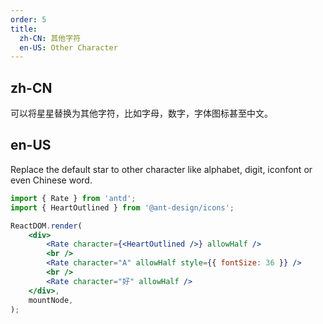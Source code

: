 ```yaml
---
order: 5
title:
  zh-CN: 其他字符
  en-US: Other Character
---
```


## zh-CN

可以将星星替换为其他字符，比如字母，数字，字体图标甚至中文。

## en-US

Replace the default star to other character like alphabet, digit, iconfont or even Chinese word.

```jsx
import { Rate } from 'antd';
import { HeartOutlined } from '@ant-design/icons';

ReactDOM.render(
	<div>
		<Rate character={<HeartOutlined />} allowHalf />
		<br />
		<Rate character="A" allowHalf style={{ fontSize: 36 }} />
		<br />
		<Rate character="好" allowHalf />
	</div>,
	mountNode,
);
```
